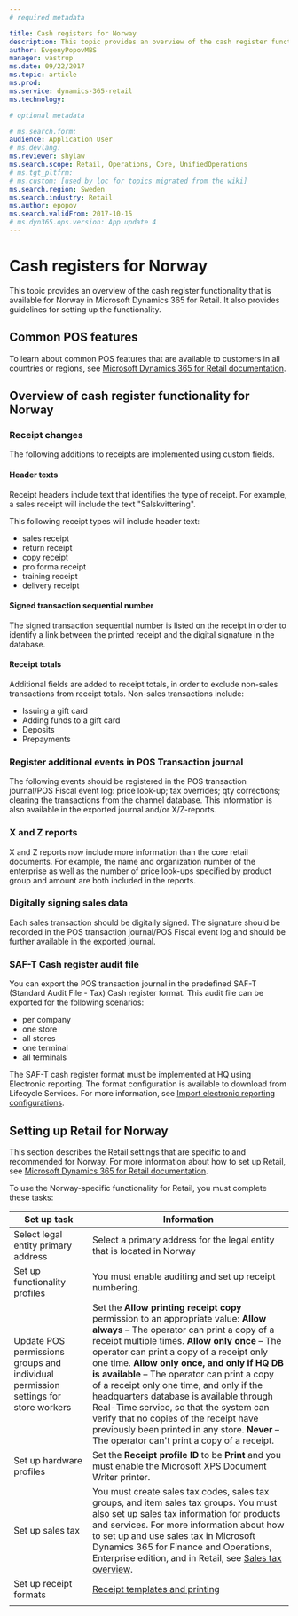 ```yaml
---
# required metadata

title: Cash registers for Norway
description: This topic provides an overview of the cash register functionality that is available for Norway. 
author: EvgenyPopovMBS
manager: vastrup
ms.date: 09/22/2017
ms.topic: article
ms.prod: 
ms.service: dynamics-365-retail
ms.technology: 

# optional metadata

# ms.search.form:
audience: Application User
# ms.devlang: 
ms.reviewer: shylaw
ms.search.scope: Retail, Operations, Core, UnifiedOperations
# ms.tgt_pltfrm: 
# ms.custom: [used by loc for topics migrated from the wiki]
ms.search.region: Sweden
ms.search.industry: Retail
ms.author: epopov
ms.search.validFrom: 2017-10-15
# ms.dyn365.ops.version: App update 4
---
```

# Cash registers for Norway

This topic provides an overview of the cash register functionality that is available for Norway in Microsoft Dynamics 365 for Retail. It also provides guidelines for setting up the functionality.

## Common POS features

To learn about common POS features that are available to customers in all countries or regions, see [Microsoft Dynamics 365 for Retail documentation](../index.md).

## Overview of cash register functionality for Norway

### Receipt changes
The following additions to receipts are implemented using custom fields.

#### Header texts
Receipt headers include text that identifies the type of receipt. For example, a sales receipt will include the text "Salskvittering". 

This following receipt types will include header text: 
- sales receipt
- return receipt
- copy receipt
- pro forma receipt
- training receipt
- delivery receipt

#### Signed transaction sequential number
The signed transaction sequential number is listed on the receipt in order to identify a link between the printed receipt and the digital signature in the database.

#### Receipt totals
Additional fields are added to receipt totals, in order to exclude non-sales transactions from receipt totals. Non-sales transactions include:
- Issuing a gift card
- Adding funds to a gift card
- Deposits
- Prepayments

### Register additional events in POS Transaction journal
The following events should be registered in the POS transaction journal/POS Fiscal event log: price look-up; tax overrides; qty corrections; clearing the transactions from the channel database. This information is also available in the exported journal and/or X/Z-reports.

### X and Z reports
X and Z reports now include more information than the core retail documents. For example, the name and organization number of the enterprise as well as the number of price look-ups specified by product group and amount are both included in the reports.

### Digitally signing sales data
Each sales transaction should  be digitally signed. The signature should be recorded in the POS transaction journal/POS Fiscal event log and should be further available in the exported journal.

### SAF-T Cash register audit file
You can export the POS transaction journal in the predefined SAF-T (Standard Audit File - Tax) Cash register format. This audit file can be exported for the following scenarios:
- per company
- one store
- all stores
- one terminal
- all terminals

The SAF-T cash register format must be implemented at HQ using Electronic reporting. The format configuration is available to download from Lifecycle Services. For more information, see [Import electronic reporting configurations](../../dev-itpro/analytics/electronic-reporting-import-ger-configurations.md).

## Setting up Retail for Norway

This section describes the Retail settings that are specific to and recommended for Norway. For more information about how to set up Retail, see [Microsoft Dynamics 365 for Retail documentation](../index.md).

To use the Norway-specific functionality for Retail, you must complete these tasks:

|Set up task                                 | Information                                                                     |
|--------------------------------------------|---------------------------------------------------------------------------------|
|Select legal entity primary address         |Select a primary address for the legal entity that is located in Norway          |
|Set up functionality profiles               |You must enable auditing and set up receipt numbering.                           |
|Update POS permissions groups and individual permission settings for store workers                |Set the **Allow printing receipt copy** permission to an appropriate value: **Allow always** – The operator can print a copy of a receipt multiple times. **Allow only once** – The operator can print a copy of a receipt only one time. **Allow only once, and only if HQ DB is available** – The operator can print a copy of a receipt only one time, and only if the headquarters database is available through Real-Time service, so that the system can verify that no copies of the receipt have previously been printed in any store. **Never** – The operator can't print a copy of a receipt.            |
|Set up hardware profiles                    | Set the **Receipt profile ID** to be **Print** and you must enable the Microsoft XPS Document Writer printer.            |
|Set up sales tax            |You must create sales tax codes, sales tax groups, and item sales tax groups. You must also set up sales tax information for products and services. For more information about how to set up and use sales tax in Microsoft Dynamics 365 for Finance and Operations, Enterprise edition, and in Retail, see [Sales tax overview](../../financials/general-ledger/indirect-taxes-overview.md).           |
|Set up receipt formats            | [Receipt templates and printing](../receipt-templates-printing.md)           |
|            |            |


